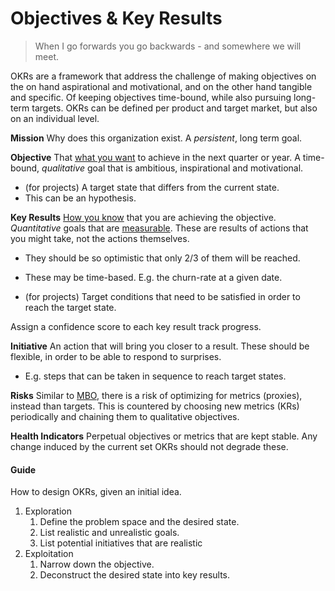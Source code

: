 # Objectives & Key Results

> When I go forwards you go backwards - and somewhere we will meet.

OKRs are a framework that address the challenge of making objectives on the on hand aspirational and motivational, and on the other hand tangible and specific. Of keeping objectives time-bound, while also pursuing long-term targets. OKRs can be defined per product and target market, but also on an individual level.

**Mission**
Why does this organization exist. A *persistent*, long term goal.

**Objective**
That <u>what you want</u> to achieve in the next quarter or year. A time-bound, *qualitative* goal that is ambitious, inspirational and motivational.

- (for projects) A target state that differs from the current state.
- This can be an hypothesis.

**Key Results**
<u>How you know</u> that you are achieving the objective. *Quantitative* goals that are [measurable](https://en.wikipedia.org/wiki/SMART_criteria). These are results of actions that you might take, not the actions themselves.

- They should be so optimistic that only 2/3 of them will be reached.

- These may be time-based. E.g. the churn-rate at a given date.
- (for projects) Target conditions that need to be satisfied in order to reach the target state.

Assign a confidence score to each key result track progress.

**Initiative**
An action that will bring you closer to a result. These should be flexible, in order to be able to respond to surprises.

- E.g. steps that can be taken in sequence to reach target states.

**Risks**
Similar to [MBO](https://en.wikipedia.org/wiki/Management_by_objectives), there is a risk of optimizing for metrics (proxies), instead than targets. This is countered by choosing new metrics (KRs) periodically and chaining them to qualitative objectives.

**Health Indicators**
Perpetual objectives or metrics that are kept stable. Any change induced by the current set OKRs should not degrade these.

#### Guide

How to design OKRs, given an initial idea.

1. Exploration
   1. Define the problem space and the desired state.
   2. List realistic and unrealistic goals.
   3. List potential initiatives that are realistic
2. Exploitation
   1. Narrow down the objective.
   2. Deconstruct the desired state into key results.

